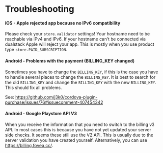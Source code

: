 # Troubleshooting

#### iOS - Apple rejected app because no IPv6 compatibility
Please check your `store.validator` settings! Your hostname need to be reachable via IPv4 and IPv6. If your hostname can't be connected via dualstack Apple will reject your app. This is mostly when you use product type `store.PAID_SUBSCRIPTION`.

#### Android - Problems with the payment (BILLING_KEY changed)
Sometimes you have to change the `BILLING_KEY`, if this is the case you have to handle several places to change the `BILLING_KEY`.
It is best to search for the old `BILLING_KEY` and change the `BILLING_KEY` with the new `BILLING_KEY`. This should fix all problems.

See: https://github.com/j3k0/cordova-plugin-purchase/issues/76#issuecomment-407454342

#### Android - Google Playstore API V3
When you receive the information that you need to switch to the billing v3 API. In most cases this is because you have not yet updated your server side checks. It seems these still use the V2 API.
This is usually due to the server validation you have created yourself. Alternatively, you can use https://billing.fovea.cc/.
